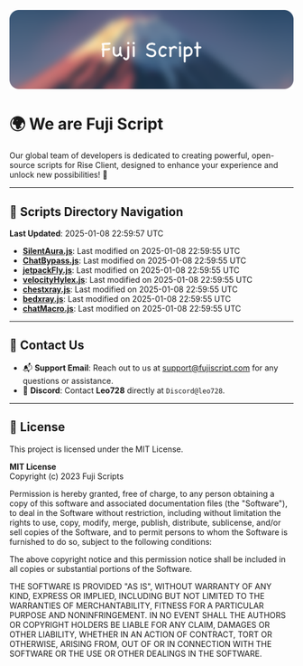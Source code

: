 ![Banner](.github/b.webp)

# 🌍 **We are Fuji Script**

Our global team of developers is dedicated to creating powerful, open-source scripts for Rise Client, designed to enhance your experience and unlock new possibilities! 🌟

---
<!-- SCRIPTS_NAVIGATION_START -->
## 📂 **Scripts Directory Navigation**

**Last Updated**: 2025-01-08 22:59:57 UTC

- **[SilentAura.js](scripts/SilentAura.js)**: Last modified on 2025-01-08 22:59:55 UTC
- **[ChatBypass.js](scripts/ChatBypass.js)**: Last modified on 2025-01-08 22:59:55 UTC
- **[jetpackFly.js](scripts/jetpackFly.js)**: Last modified on 2025-01-08 22:59:55 UTC
- **[velocityHylex.js](scripts/velocityHylex.js)**: Last modified on 2025-01-08 22:59:55 UTC
- **[chestxray.js](scripts/chestxray.js)**: Last modified on 2025-01-08 22:59:55 UTC
- **[bedxray.js](scripts/bedxray.js)**: Last modified on 2025-01-08 22:59:55 UTC
- **[chatMacro.js](scripts/chatMacro.js)**: Last modified on 2025-01-08 22:59:55 UTC

<!-- SCRIPTS_NAVIGATION_END -->

---

## 💬 **Contact Us**  
- 📬 **Support Email**: Reach out to us at [support@fujiscript.com](mailto:support@fujiscript.com) for any questions or assistance.  
- 💬 **Discord**: Contact **Leo728** directly at `Discord@leo728`.

---

## 📜 **License**

This project is licensed under the MIT License.  

**MIT License**  
Copyright (c) 2023 Fuji Scripts  

Permission is hereby granted, free of charge, to any person obtaining a copy of this software and associated documentation files (the "Software"), to deal in the Software without restriction, including without limitation the rights to use, copy, modify, merge, publish, distribute, sublicense, and/or sell copies of the Software, and to permit persons to whom the Software is furnished to do so, subject to the following conditions:  

The above copyright notice and this permission notice shall be included in all copies or substantial portions of the Software.  

THE SOFTWARE IS PROVIDED "AS IS", WITHOUT WARRANTY OF ANY KIND, EXPRESS OR IMPLIED, INCLUDING BUT NOT LIMITED TO THE WARRANTIES OF MERCHANTABILITY, FITNESS FOR A PARTICULAR PURPOSE AND NONINFRINGEMENT. IN NO EVENT SHALL THE AUTHORS OR COPYRIGHT HOLDERS BE LIABLE FOR ANY CLAIM, DAMAGES OR OTHER LIABILITY, WHETHER IN AN ACTION OF CONTRACT, TORT OR OTHERWISE, ARISING FROM, OUT OF OR IN CONNECTION WITH THE SOFTWARE OR THE USE OR OTHER DEALINGS IN THE SOFTWARE.  
